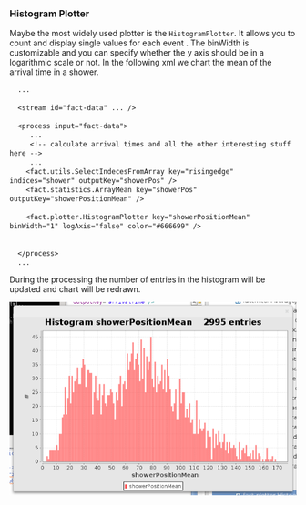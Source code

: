### Histogram Plotter

Maybe the most widely used plotter is the `HistogramPlotter`. It allows you to count and display single values for each event
. The binWidth is customizable and you can specify whether the y axis should be in a logarithmic scale or not. In the following xml we chart the mean of the arrival time in a shower.


      ...
      
      <stream id="fact-data" ... />
      
      <process input="fact-data">
         ...
         <!-- calculate arrival times and all the other interesting stuff here -->
         ...
        <fact.utils.SelectIndecesFromArray key="risingedge" indices="shower" outputKey="showerPos" />
		<fact.statistics.ArrayMean key="showerPos" outputKey="showerPositionMean" />
		
		<fact.plotter.HistogramPlotter key="showerPositionMean" binWidth="1" logAxis="false" color="#666699" />


      </process> 
      ...


During the processing the number of entries in the histogram will be updated and chart will be redrawn. 


<div style="text-align: center;">
   <img src="images/histogram_plot.png" style="width:550px;" />
</div>